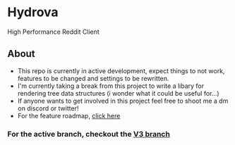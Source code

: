# Hydrova
High Performance Reddit Client
## About
- This repo is currently in active development, expect things to not work, features to be changed and settings to be rewritten.
- I'm currently taking a break from this project to write a libary for rendering tree data structures (i wonder what it could be useful for...)
- If anyone wants to get involved in this project feel free to shoot me a dm on discord or twitter!
- For the feature roadmap, [click here](https://trello.com/b/iyn74cJK/hydrova)

### For the active branch, checkout the [V3 branch](https://github.com/chazzox/Hydrova/tree/v3)
